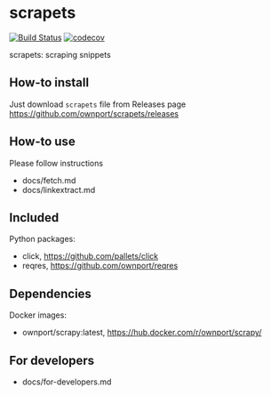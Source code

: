 # scrapets

[![Build Status](https://travis-ci.org/ownport/scrapets.svg?branch=master)](https://travis-ci.org/ownport/scrapets)
[![codecov](https://codecov.io/gh/ownport/scrapets/branch/master/graph/badge.svg)](https://codecov.io/gh/ownport/scrapets)

scrapets: scraping snippets

## How-to install

Just download `scrapets` file from Releases page https://github.com/ownport/scrapets/releases

## How-to use

Please follow instructions

- docs/fetch.md
- docs/linkextract.md

## Included

Python packages:
- click, https://github.com/pallets/click
- reqres, https://github.com/ownport/reqres

## Dependencies

Docker images:
- ownport/scrapy:latest, https://hub.docker.com/r/ownport/scrapy/


## For developers

- docs/for-developers.md
